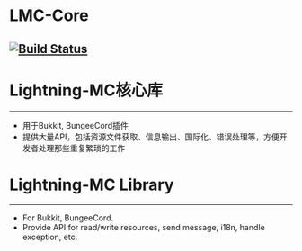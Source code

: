 # LMC-Core
[![Build Status](https://ci.yunshanmc.org/job/LMC-Core/badge/icon)](https://ci.yunshanmc.org/job/LMC-Core)
---

# Lightning-MC核心库
---
- 用于Bukkit, BungeeCord插件
- 提供大量API，包括资源文件获取、信息输出、国际化、错误处理等，方便开发者处理那些重复繁琐的工作


# Lightning-MC Library
---
- For Bukkit, BungeeCord.
- Provide API for read/write resources, send message, i18n, handle exception, etc.